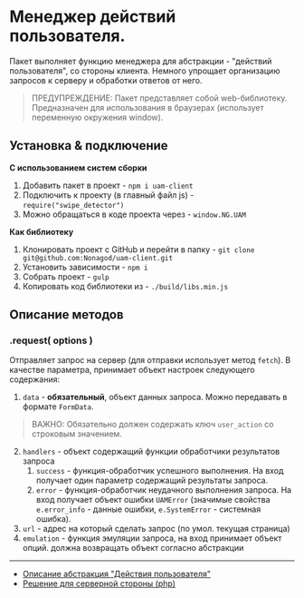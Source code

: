 # Менеджер действий пользователя.
Пакет выполняет функцию менеджера для абстракции - "действий пользователя", со стороны клиента. Немного упрощает 
организацию запросов к серверу и обработки ответов от него.

> ПРЕДУПРЕЖДЕНИЕ: Пакет представляет собой web-библиотеку. Предназначен для использования в браузерах (использует 
> переменную окружения window). 

## Установка & подключение
**С использованием систем сборки**
1. Добавить пакет в проект - ```npm i uam-client```
2. Подключить к проекту (в главный файл js) - ```require("swipe_detector")```
3. Можно обращаться в коде проекта через - ```window.NG.UAM```

**Как библиотеку**
1. Клонировать проект с GitHub и перейти в папку - ```git clone git@github.com:Nonagod/uam-client.git```
2. Установить зависимости - ```npm i```
3. Собрать проект - ```gulp```
4. Копировать код библиотеки из - ```./build/libs.min.js```

## Описание методов

### .request( options ) 
Отправляет запрос на сервер (для отправки использует метод ```fetch```). В качестве параметра, принимает объект 
настроек следующего содержания:
1. ```data``` - **обязательный**, объект данных запроса. Можно передавать в формате ```FormData```.
> ВАЖНО: Обязательно должен содержать ключ `user_action` со строковым значением.
2. ```handlers``` - объект содержащий функции обработчики результатов запроса
   1. ```success``` - функция-обработчик успешного выполнения. На вход получает один параметр содержащий результаты 
      запроса.
   2. ```error``` - функция-обработчик неудачного выполнения запроса. На вход получает объект ошибки ```UAMError``` 
      (значимые свойства `e.error_info` - данные ошибки, `e.SystemError` - системная ошибка).
3. ```url``` - адрес на который сделать запрос (по умол. текущая страница)
4. ```emulation``` - функция эмуляции запроса, на вход принимает объект опций. должна возвращать объект согласно 
   абстракции

___
- [Описание абстракция "Действия пользователя"](#)
- [Решение для серверной стороны (php)](#)